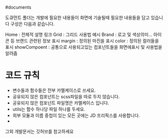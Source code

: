 #documents

도큐먼트 폴더는
개발에 필요한 내용들이 화면에 기술될때 필요한 내용들을 담고 있습니다 구성은 다음과 같습니다.

Home : 전체적 설명 링크
Grid : 그리드 사용법 예시
Brand : 로고 및 색상의미... 아이콘 등 브랜드 관련된 정보 표시
margin : 정의된 마진을 표시
color : 정의된 컬러들을 표시
showCompoent : 공통으로 사용되고있는 컴포넌트들을 화면에표시 및 사용법을 알려줌

# 코드 규칙

- 변수들과 함수들은 전부 카멜케이스로 쓰세요.
- 공유되지 않은 컴포넌트는 scss파일을 따로 두지 않습니다.
- 공유되지 않은 컴포넌트 파일명은 카멜케이스 입니다.
- utils는 함수 하나당 파일 하나를 두세요.
- 외부 모듈과 이름 중첩이 있는 모든 곳에는 JD 프리픽스를 사용합니다.
-

그외 개발문서는 깃허브를 참고하세요
